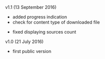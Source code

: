 v1.1 (13 September 2016)
+ added progress indication
+ check for content type of downloaded file
- fixed displaying sources count

v1.0 (21 July 2016)
- first public version
